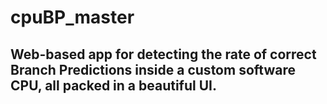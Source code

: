 # cpuBP_master
Web-based app for detecting the rate of correct Branch Predictions inside a custom software CPU, all packed in a beautiful UI.
---


